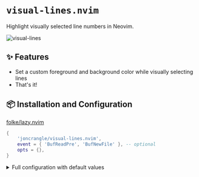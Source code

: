 # `visual-lines.nvim`

Highlight visually selected line numbers in Neovim.

![visual-lines](https://github.com/user-attachments/assets/ab93c731-b8c4-48fe-b282-bdb589754daa)

## ✨ Features

- Set a custom foreground and background color while visually selecting lines
- That's it!

## 📦 Installation and Configuration

[folke/lazy.nvim](https://github.com/folke/lazy.nvim)

```lua
{
    'joncrangle/visual-lines.nvim',
    event = { 'BufReadPre', 'BufNewFile' }, -- optional
    opts = {},
}
```

<details>
<summary>Full configuration with default values</summary>

```lua
{
    'joncrangle/visual-lines.nvim',
    event = { 'BufReadPre', 'BufNewFile' }, -- optional
    ---@type VisualLineNumbersOptions
    opts = {
        -- your configuration comes here
        -- or leave it empty to use the default settings
        fg = '#F9E2AF', -- defaults to your `CursorLineNr` highlight color
        bg = 'NONE',
        highlight_group = 'VisualLineNr', -- highlight group name
        priority = 10, -- priority for extmarks
    },
}
```
